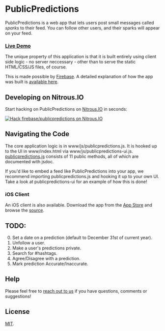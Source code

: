 PublicPredictions
========
PublicPredictions is a web app that lets users post small messages called *sparks* to
their feed. You can follow other users, and their sparks will appear on your
feed.

### [Live Demo](http://publicpredictions.github.io/)

The unique property of this application is that it is built entirely using
client side logic - no server neccessary - other than to serve the static
HTML/CSS/JS files, of course.

This is made possible by [Firebase](http://firebase.com/). A detailed explanation
of how the app was built is [available here](http://publicpredictions.io/about.html).

Developing on Nitrous.IO
------------------------

Start hacking on PublicPredictions on
[Nitrous.IO](https://www.nitrous.io/?utm_source=github.com&utm_campaign=publicpredictions&utm_medium=hackonnitrous)
in seconds:

[![Hack firebase/publicpredictions on Nitrous.IO](https://d3o0mnbgv6k92a.cloudfront.net/assets/hack-l-v1-3cc067e71372f6045e1949af9d96095b.png)](https://www.nitrous.io/hack_button?source=embed&runtime=rails&repo=firebase%2Fpublicpredictions&file_to_open=README.nitrous.md)

Navigating the Code
-------------------
The core application logic is in www/js/publicpredictions.js. It is hooked up to the
UI in www/index.html via www/js/publicpredictions-ui.js.
[publicpredictions.js](http://github.com/firebase/publicpredictions/blob/master/www/js/publicpredictions.js) consists of 11
public methods, all of which are documented with jsdoc.

If you'd like to embed a feed like PublicPredictions into your app, we recommend
importing publicpredictions.js and hooking it up to your own UI. Take a look at
publicpredictions-ui for an example of how this is done!

### iOS Client

An iOS client is also available. Download the app from the
[App Store](https://itunes.apple.com/us/app/ipublicpredictions/id645597646?mt=8&uo=4)
and browse the [source](https://github.com/firebase/iPublicPredictions).

TODO:
-----
0. Set a date on a prediction (default to December 31st of current year).
1. Unfollow a user.
2. Make a user's predictions private.
3. Search for #hashtags.
4. Agree/Disagree with a prediction.
5. Mark prediction Accurate/Inaccurate.

Help
----

Please feel free to [reach out to us](https://groups.google.com/group/firebase-talk)
if you have questions, comments or suggestions!

License
-------
[MIT](http://firebase.mit-license.org).
